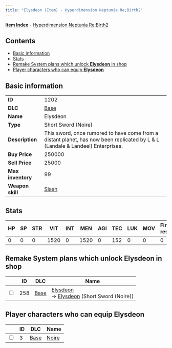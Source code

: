 ```yaml
---
title: "Elysdeon (Item) - Hyperdimension Neptunia Re;Birth2"
---
```


[**Item Index**](/neptunia/rb2/item/index.html) - [Hyperdimension Neptunia Re;Birth2](/neptunia/rb2)

## Contents

- [Basic information](#basic-information)
- [Stats](#stats)
- [Remake System plans which unlock **Elysdeon** in shop](#remake-system-plans-which-unlock-elysdeon-in-shop)
- [Player characters who can equip **Elysdeon**](#player-characters-who-can-equip-elysdeon)

## Basic information

|   |   |
| -- | -- |
| **ID** | 1202 |
| **DLC** | [Base](/neptunia/rb2/dlc/0-base.html) |
| **Name** | Elysdeon |
| **Type** | Short Sword (Noire) |
| **Description** | This sword, once rumored to have come from a distant planet, has now been replicated by L & L (Landale & Landeel) Enterprises. |
| **Buy Price** | 250000 |
| **Sell Price** | 25000 |
| **Max inventory** | 99 |
| **Weapon skill** | [Slash](/neptunia/rb2/skill/0-1002-slash.html) |

## Stats

| HP | SP | STR | VIT | INT | MEN | AGI | TEC | LUK | MOV | Fire res. | Ice res. | Wind res. | Lightning res. |
| -- | -- | --- | --- | --- | --- | --- | --- | --- | --- | --------- | -------- | --------- | -------------- |
| 0 | 0 | 0 | 1520 | 0 | 1520 | 0 | 152 | 0 | 0 | 0 | 0 | 0 | 0 |

## Remake System plans which unlock **Elysdeon** in shop

|    | ID | DLC | Name |
| -- | -- | --- | ---- |
| <input type="checkbox" id="rb2-remake-0-258" class="trackbox" /> | 258 | [Base](/neptunia/rb2/dlc/0-base.html) | [Elysdeon](/neptunia/rb2/remake/0-258-elysdeon.html)<br />→ [Elysdeon](/neptunia/rb2/item/0-1202-elysdeon.html) (Short Sword (Noire)) |

## Player characters who can equip **Elysdeon**

|    | ID | DLC | Name |
| -- | -- | --- | ---- |
| <input type="checkbox" id="rb2-player-0-3" class="trackbox" /> | 3 | [Base](/neptunia/rb2/dlc/0-base.html) | [Noire](/neptunia/rb2/player/0-3-noire.html) |
